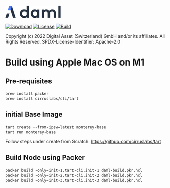 [![Daml logo](daml-logo.png)](https://www.digitalasset.com/developers)

[![Download](https://img.shields.io/github/release/digital-asset/daml.svg?label=Download&sort=semver)](https://docs.daml.com/getting-started/installation.html)
[![License](https://img.shields.io/badge/License-Apache%202.0-blue.svg)](https://github.com/digital-asset/daml/blob/main/LICENSE)
[![Build](https://dev.azure.com/digitalasset/daml/_apis/build/status/digital-asset.daml?branchName=main&label=Build)](https://dev.azure.com/digitalasset/daml/_build/latest?definitionId=4&branchName=main)

Copyright (c) 2022 Digital Asset (Switzerland) GmbH and/or its affiliates. All Rights Reserved.
SPDX-License-Identifier: Apache-2.0

# Build using Apple Mac OS on M1

## Pre-requisites

```
brew install packer
brew install cirruslabs/cli/tart
```

## initial Base Image
```
tart create --from-ipsw=latest monterey-base
tart run monterey-base
```
Follow steps under create from Scratch: https://github.com/cirruslabs/tart

## Build Node using Packer

```
packer build -only=init-1.tart-cli.init-1 daml-build.pkr.hcl
packer build -only=init-2.tart-cli.init-2 daml-build.pkr.hcl
packer build -only=init-3.tart-cli.init-3 daml-build.pkr.hcl
```





